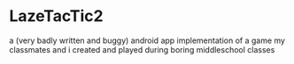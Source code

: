 # LazeTacTic2
a (very badly written and buggy) android app implementation of a game my classmates and i created and played during boring middleschool classes

